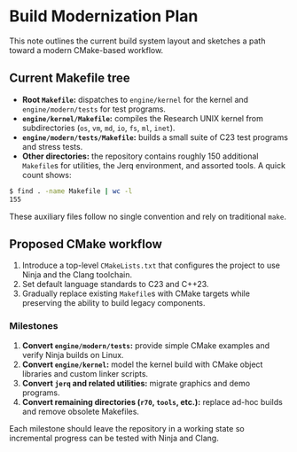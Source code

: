 # Build Modernization Plan

This note outlines the current build system layout and sketches a path toward a modern CMake-based workflow.

## Current Makefile tree
- **Root `Makefile`:** dispatches to `engine/kernel` for the kernel and `engine/modern/tests` for test programs.
- **`engine/kernel/Makefile`:** compiles the Research UNIX kernel from subdirectories (`os`, `vm`, `md`, `io`, `fs`, `ml`, `inet`).
- **`engine/modern/tests/Makefile`:** builds a small suite of C23 test programs and stress tests.
- **Other directories:** the repository contains roughly 150 additional `Makefile`s for utilities, the Jerq environment, and assorted tools. A quick count shows:

```sh
$ find . -name Makefile | wc -l
155
```

These auxiliary files follow no single convention and rely on traditional `make`.

## Proposed CMake workflow
1. Introduce a top-level `CMakeLists.txt` that configures the project to use Ninja and the Clang toolchain.
2. Set default language standards to C23 and C++23.
3. Gradually replace existing `Makefile`s with CMake targets while preserving the ability to build legacy components.

### Milestones
1. **Convert `engine/modern/tests`:** provide simple CMake examples and verify Ninja builds on Linux.
2. **Convert `engine/kernel`:** model the kernel build with CMake object libraries and custom linker scripts.
3. **Convert `jerq` and related utilities:** migrate graphics and demo programs.
4. **Convert remaining directories (`r70`, `tools`, etc.):** replace ad-hoc builds and remove obsolete Makefiles.

Each milestone should leave the repository in a working state so incremental progress can be tested with Ninja and Clang.

